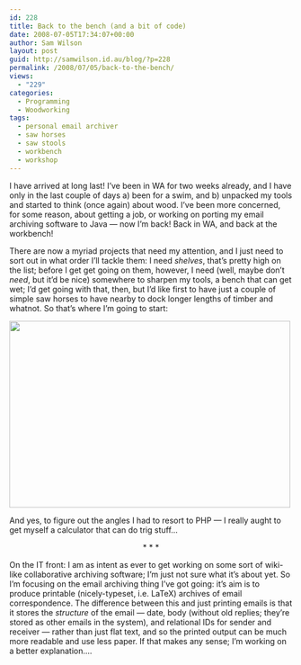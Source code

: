 ```yaml
---
id: 228
title: Back to the bench (and a bit of code)
date: 2008-07-05T17:34:07+00:00
author: Sam Wilson
layout: post
guid: http://samwilson.id.au/blog/?p=228
permalink: /2008/07/05/back-to-the-bench/
views:
  - "229"
categories:
  - Programming
  - Woodworking
tags:
  - personal email archiver
  - saw horses
  - saw stools
  - workbench
  - workshop
---
```

I have arrived at long last! I’ve been in WA for two weeks already, and I have only in the last couple of days a) been for a swim, and b) unpacked my tools and started to think (once again) about wood. I’ve been more concerned, for some reason, about getting a job, or working on porting my email archiving software to Java — now I’m back! Back in WA, and back at the workbench!

There are now a myriad projects that need my attention, and I just need to sort out in what order I’ll tackle them: I need _shelves_, that’s pretty high on the list; before I get get going on them, however, I need (well, maybe don’t _need_, but it’d be nice) somewhere to sharpen my tools, a bench that can get wet; I’d get going with that, then, but I’d like first to have just a couple of simple saw horses to have nearby to dock longer lengths of timber and whatnot. So that’s where I’m going to start:

[<img src="http://samwilson.id.au/wp-content/uploads/2008/07/sawstool_notes-500x332.jpg" alt="" title="Sawstool Notes" width="500" height="332" class="aligncenter size-medium wp-image-229" srcset="https://samwilson.id.au/wp-content/uploads/2008/07/sawstool_notes-500x332.jpg 500w, https://samwilson.id.au/wp-content/uploads/2008/07/sawstool_notes-150x99.jpg 150w" sizes="(max-width: 500px) 100vw, 500px" />](http://samwilson.id.au/wp-content/uploads/2008/07/sawstool_notes.jpg)

And yes, to figure out the angles I had to resort to PHP — I really aught to get myself a calculator that can do trig stuff…

<p style="text-align:center">
  * * *
</p>

On the IT front: I am as intent as ever to get working on some sort of wiki-like collaborative archiving software; I’m just not sure what it’s about yet. So I’m focusing on the email archiving thing I’ve got going: it’s aim is to produce printable (nicely-typeset, i.e. LaTeX) archives of email correspondence. The difference between this and just printing emails is that it stores the _structure_ of the email — date, body (without old replies; they’re stored as other emails in the system), and relational IDs for sender and receiver — rather than just flat text, and so the printed output can be much more readable and use less paper. If that makes any sense; I’m working on a better explanation….